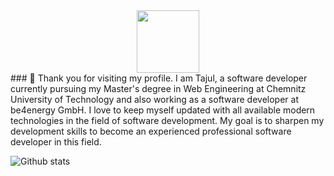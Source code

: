 <div id="header" align="center">
  <img src="https://media.giphy.com/media/M9gbBd9nbDrOTu1Mqx/giphy.gif" width="100"/>
</div>
### 👋
Thank you for visiting my profile. I am Tajul, a software developer currently pursuing my Master's degree in Web Engineering at Chemnitz University of Technology and also working as a software developer at be4energy GmbH. I love to keep myself updated with all available modern technologies in the field of software development. My goal is to sharpen my development skills to become an experienced professional software developer in this field.

<!--
**tajul-tuc/tajul-tuc** is a ✨ _special_ ✨ repository because its `README.md` (this file) appears on your GitHub profile.

Here are some ideas to get you started:

- 🔭 I’m currently working on ... be4energy GmbH
- 🌱 I’m currently learning ... 
- 👯 I’m looking to collaborate on ...
- 🤔 I’m looking for help with ...
- 💬 Ask me about ...
- 📫 How to reach me: ...
- 😄 Pronouns: ...
- ⚡ Fun fact: ...
![ReadMe Card](https://github-readme-stats.vercel.app/api/pin/?username=tajul-tuc&repo=JavaScript)
![ReadMe Card](https://github-readme-stats.vercel.app/api/pin/?username=tajul-tuc&repo=Ckan-RDM)
-->
![Github stats](https://github-readme-stats.vercel.app/api?username=tajul-tuc)


